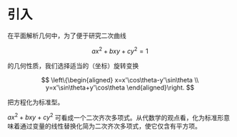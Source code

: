 # 引入

在平面解析几何中，为了便于研究二次曲线

$$
ax^2+bxy+cy^2=1
$$

的几何性质，我们选择适当的（坐标）旋转变换

$$
\left\{\begin{aligned} x=x'\cos\theta-y'\sin\theta \\ y=x'\sin\theta+y'\cos\theta
\end{aligned}\right.
$$

把方程化为标准型。

$ax^2+bxy+cy^2$ 可看成一个二次齐次多项式。从代数学的观点看，化为标准形意味着通过变量的线性替换化简为二次齐次多项式，使它仅含有平方项。
